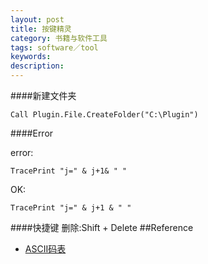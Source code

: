 ```yaml
---
layout: post
title: 按键精灵
category: 书籍与软件工具
tags: software／tool
keywords: 
description: 
---
```


####新建文件夹
```
Call Plugin.File.CreateFolder("C:\Plugin") 
```

####Error

error: 
```
TracePrint "j=" & j+1& " "
```

OK:
```
TracePrint "j=" & j+1 & " "
```

####快捷键
删除:Shift + Delete
##Reference
* [ASCII码表](http://baike.baidu.com/link?url=ib3F7YZjsI1TzDS0WOz9Pq_yuXvvnytmZNio3TZavQ7QnTYV1-B78Qo16HpAmsL4T8E2jVM-f10yjp8-cCTiNK)